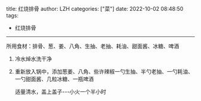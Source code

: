 title: 红烧排骨
author: LZH
categories: ["菜"]
date: 2022-10-02 08:48:50
tags:

  - 红烧排骨

---



所用食材：排骨、葱、姜、八角、生抽、老抽、耗油、甜面酱、冰糖、啤酒

1. 冷水焯水洗干净

2. 重新放入锅中，添加葱姜、八角、些许辣椒一勺生抽、半勺老抽、一勺耗油、一勺甜面酱、几粒冰糖、一瓶啤酒

   适量清水，盖上盖子---小火一个半小时

   